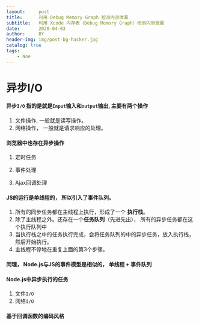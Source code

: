 ```yaml
---
layout:     post
title:      利用 Debug Memory Graph 检测内测泄漏
subtitle:   利用 Xcode 内存表（Debug Memory Graph）检测内测泄漏
date:       2020-04-03
author:     BY
header-img: img/post-bg-hacker.jpg
catalog: true
tags:
    - Noe
---
```



# 异步I/O

####      异步`I/O` 指的是就是`Input`输入和`output`输出, 主要有两个操作

1.  文件操作, 一般就是读写操作。
2.  网络操作， 一般就是请求响应的处理。

####      浏览器中也存在异步操作

1. 定时任务

2. 事件处理

3. Ajax回调处理

   

####      JS的运行是单线程的， 所以引入了事件队列。

1. 所有的同步任务都在主线程上执行，形成了一个  **执行栈**。
2. 除了主线程之外。还存在一个**任务队列**（先进先出）， 所有的异步任务都在这个执行队列中
3. 当执行栈之中的任务执行完成，会将任务队列的中的异步任务，放入执行栈，然后开始执行。
4. 主线程不停地在重复上面的第3个步骤。

####     同理， Node.js与JS的事件模型是相似的， 单线程 + 事件队列



####     Node.js中异步执行的任务

1.  文件`I/O`
2.  网络`I/O`

####     基于回调函数的编码风格





